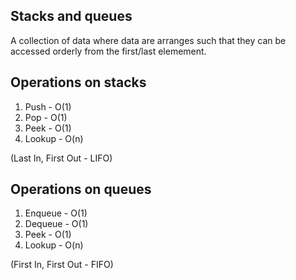 ## Stacks and queues

A collection of data where data are arranges such that they can be accessed orderly from the first/last elemement.

## Operations on stacks

1. Push - O(1)
2. Pop - O(1)
3. Peek - O(1)
4. Lookup - O(n)

(Last In, First Out - LIFO)

## Operations on queues

1. Enqueue - O(1)
2. Dequeue - O(1)
3. Peek - O(1)
4. Lookup - O(n)

(First In, First Out - FIFO)